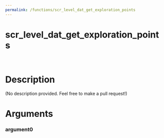```yaml
---
permalink: /functions/scr_level_dat_get_exploration_points
---
```

# scr_level_dat_get_exploration_points  
&nbsp;  
# Description  
(No description provided. Feel free to make a pull request!) 
&nbsp;  
# Arguments
### argument0

&nbsp;    


